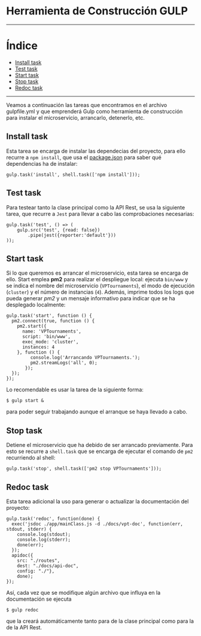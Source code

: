 # Herramienta de Construcción GULP

___________________________________

Índice
======
<!--ts-->
  - [Install task](#install-task)
  - [Test task](#test-task)
  - [Start task](#start-task)
  - [Stop task](#stop-task)
  - [Redoc task](#redoc-task)
<!--te-->

__________________________________________

Veamos a continuación las tareas que encontramos en el archivo gulpfile.yml y que emprenderá Gulp como herramienta de construcción para instalar el microservicio, arrancarlo, detenerlo, etc.

## Install task

Esta tarea se encarga de instalar las dependecias del proyecto, para ello recurre a ```npm install```, que usa el [package.json](https://github.com/pramartinez/IV_project/blob/master/docs/construction_tool.md) para saber qué dependencias ha de instalar:

    gulp.task('install', shell.task(['npm install']));

## Test task

Para testear tanto la clase principal como la API Rest, se usa la siguiente tarea, que recurre a ```Jest``` para llevar a cabo las comprobaciones necesarias:

    gulp.task('test', () => (
        gulp.src('test', {read: false})
            .pipe(jest({reporter:'default'}))
    ));

## Start task

Si lo que queremos es arrancar el microservicio, esta tarea se encarga de ello. Start emplea **pm2** para realizar el despliegue local: ejecuta ```bin/www``` y se indica el nombre del microservicio (```VPTournaments```), el modo de ejecución (```cluster```) y el número de instancias (```4```). Además, imprime todos los logs que pueda generar *pm2* y un mensaje informativo para indicar que se ha desplegado localmente: 

    gulp.task('start', function () {
      pm2.connect(true, function () {
        pm2.start({
          name: 'VPTournaments',
          script: 'bin/www',
          exec_mode: 'cluster',
          instances: 4
        }, function () {
             console.log('Arrancando VPTournaments.');
             pm2.streamLogs('all', 0);
           });
      });
    });

Lo recomendable es usar la tarea de la siguiente forma:

    $ gulp start &

para poder seguir trabajando aunque el arranque se haya llevado a cabo. 

## Stop task

Detiene el microservicio que ha debido de ser arrancado previamente. Para esto se recurre a ```shell.task``` que se encarga de ejecutar el comando de ```pm2``` recurriendo al shell:

    gulp.task('stop', shell.task(['pm2 stop VPTournaments']));

## Redoc task

Esta tarea adicional la uso para generar o actualizar la documentación del proyecto:

    gulp.task('redoc', function(done) {
      exec('jsdoc ./app/mainClass.js -d ./docs/vpt-doc', function(err, stdout, stderr) {
        console.log(stdout);
        console.log(stderr);
        done(err);
      });
      apidoc({
        src: "./routes",
        dest: "./docs/api-doc",
        config: "./"}, 
        done);
    });

Así, cada vez que se modifique algún archivo que influya en la documentación se ejecuta

    $ gulp redoc

que la creará automáticamente tanto para de la clase principal como para la de la API Rest.

